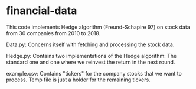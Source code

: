 # financial-data

This code implements Hedge algorithm (Freund-Schapire 97) on stock data from 30 companies from 2010 to 2018.

Data.py: Concerns itself with fetching and processing the stock data.

Hedge.py: Contains two implementations of the Hedge algorithm: The standard one and one where we reinvest the
  return in the next round.
  
example.csv: Contains "tickers" for the company stocks that we want to process. Temp file is just a holder for the remaining tickers.
